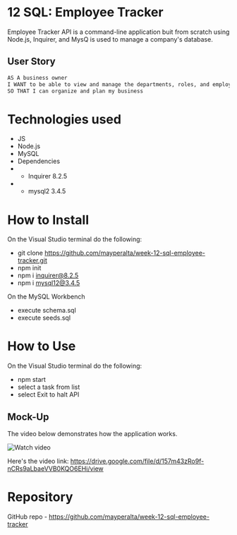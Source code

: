 # 12 SQL: Employee Tracker

Employee Tracker API is a command-line application buit from scratch using Node.js, Inquirer, and MysQ is used to manage a company's database. 

## User Story

```md
AS A business owner
I WANT to be able to view and manage the departments, roles, and employees in my company
SO THAT I can organize and plan my business
```

# Technologies used

* JS
* Node.js
* MySQL
* Dependencies 
* - Inquirer 8.2.5
* - mysql2 3.4.5


# How to Install

On the Visual Studio terminal do the following: 

* git clone https://github.com/mayperalta/week-12-sql-employee-tracker.git
* npm init
* npm i inquirer@8.2.5
* npm i mysql12@3.4.5

On the MySQL Workbench

* execute schema.sql
* execute seeds.sql

# How to Use 

On the Visual Studio terminal do the following:

* npm start
* select a task from list
* select Exit to halt API

## Mock-Up

The video below demonstrates how the application works. 

![Watch video](./assets/employee-tracker.gif)

Here's the video link: https://drive.google.com/file/d/157m43zRo9f-nCRs9aLbaeVVB0KQO6EHi/view

# Repository

GitHub repo - https://github.com/mayperalta/week-12-sql-employee-tracker